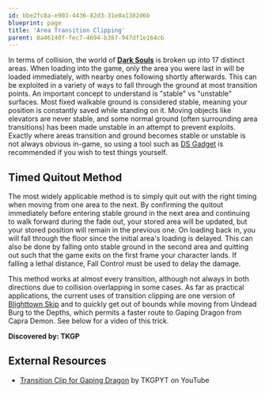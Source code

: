 ```yaml
---
id: bbe2fc8a-e903-4436-82d3-31e0a1382d6b
blueprint: page
title: 'Area Transition Clipping'
parent: 8a46140f-fec7-4694-b387-947df1e164cb
---
```

In terms of collision, the world of **[Dark Souls](/darksouls)** is broken up into 17 distinct areas. When loading into the game, only the area you were last in will be loaded immediately, with nearby ones following shortly afterwards. This can be exploited in a variety of ways to fall through the ground at most transition points. An important concept to understand is "stable" vs "unstable" surfaces. Most fixed walkable ground is considered stable, meaning your position is constantly saved while standing on it. Moving objects like elevators are never stable, and some normal ground (often surrounding area transitions) has been made unstable in an attempt to prevent exploits. Exactly where areas transition and ground becomes stable or unstable is not always obvious in-game, so using a tool such as [DS Gadget](https://github.com/JKAnderson/DS-Gadget/releases) is recommended if you wish to test things yourself.

## Timed Quitout Method

The most widely applicable method is to simply quit out with the right timing when moving from one area to the next. By confirming the quitout immediately before entering stable ground in the next area and continuing to walk forward during the fade out, your stored area will be updated, but your stored position will remain in the previous one. On loading back in, you will fall through the floor since the initial area's loading is delayed. This can also be done by falling onto stable ground in the second area and quitting out such that the game exits on the first frame your character lands. If falling a lethal distance, Fall Control must be used to delay the damage.

This method works at almost every transition, although not always in both directions due to collision overlapping in some cases. As far as practical applications, the current uses of transition clipping are one version of [Blighttown Skip](/darksouls/blighttown-skip) and to quickly get out of bounds while moving from Undead Burg to the Depths, which permits a faster route to Gaping Dragon from Capra Demon. See below for a video of this trick.

**Discovered by: TKGP**

## External Resources

- [Transition Clip for Gaping Dragon](//youtu.be/VT9ZHpunjqs) by TKGPYT on YouTube
